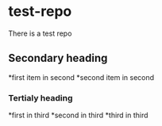 # test-repo
There is a test repo
## Secondary heading
*first item in second
*second item in second
### Tertialy heading
*first in third
*second in third
*third in third
